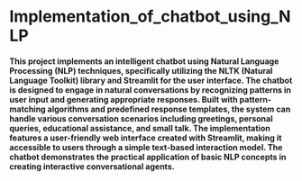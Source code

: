 # Implementation_of_chatbot_using_NLP

#### This project implements an intelligent chatbot using Natural Language Processing (NLP) techniques, specifically utilizing the NLTK (Natural Language Toolkit) library and Streamlit for the user interface. The chatbot is designed to engage in natural conversations by recognizing patterns in user input and generating appropriate responses. Built with pattern-matching algorithms and predefined response templates, the system can handle various conversation scenarios including greetings, personal queries, educational assistance, and small talk. The implementation features a user-friendly web interface created with Streamlit, making it accessible to users through a simple text-based interaction model. The chatbot demonstrates the practical application of basic NLP concepts in creating interactive conversational agents.
